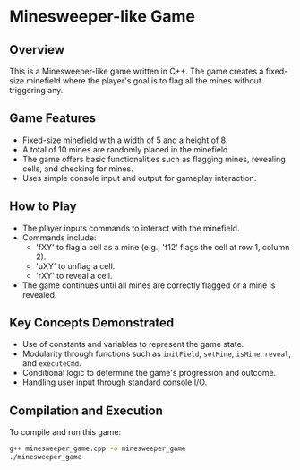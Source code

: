 # Minesweeper-like Game

## Overview
This is a Minesweeper-like game written in C++. The game creates a fixed-size minefield where the player's goal is to flag all the mines without triggering any.

## Game Features
- Fixed-size minefield with a width of 5 and a height of 8.
- A total of 10 mines are randomly placed in the minefield.
- The game offers basic functionalities such as flagging mines, revealing cells, and checking for mines.
- Uses simple console input and output for gameplay interaction.

## How to Play
- The player inputs commands to interact with the minefield.
- Commands include:
  - 'fXY' to flag a cell as a mine (e.g., 'f12' flags the cell at row 1, column 2).
  - 'uXY' to unflag a cell.
  - 'rXY' to reveal a cell.
- The game continues until all mines are correctly flagged or a mine is revealed.

## Key Concepts Demonstrated
- Use of constants and variables to represent the game state.
- Modularity through functions such as `initField`, `setMine`, `isMine`, `reveal`, and `executeCmd`.
- Conditional logic to determine the game's progression and outcome.
- Handling user input through standard console I/O.

## Compilation and Execution
To compile and run this game:
```bash
g++ minesweeper_game.cpp -o minesweeper_game
./minesweeper_game
